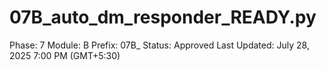 # 07B_auto_dm_responder_READY.py

Phase: 7
Module: B
Prefix: 07B_
Status: Approved
Last Updated: July 28, 2025 7:00 PM (GMT+5:30)
